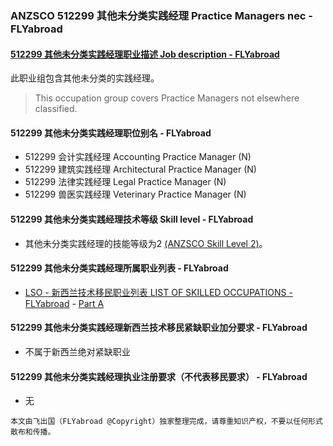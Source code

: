 ### ANZSCO 512299 其他未分类实践经理 Practice Managers nec - FLYabroad ###

#### [512299 其他未分类实践经理职业描述 Job description - FLYabroad](http://www.flyabroadvisa.com/anzsco/5122.html#512299)

此职业组包含其他未分类的实践经理。

> This occupation group covers Practice Managers not elsewhere classified.

#### 512299 其他未分类实践经理职位别名 - FLYabroad
 
- 512299	 会计实践经理 Accounting Practice Manager (N)
- 512299 建筑实践经理 Architectural Practice Manager (N)
- 512299 法律实践经理 Legal Practice Manager (N)
- 512299 兽医实践经理 Veterinary Practice Manager (N)

#### 512299 其他未分类实践经理技术等级 Skill level - FLYabroad

- 其他未分类实践经理的技能等级为2 [(ANZSCO Skill Level 2)](http://www.flyabroadvisa.com/anzsco/)。

#### 512299 其他未分类实践经理所属职业列表 - FLYabroad

- [LSO - 新西兰技术移民职业列表 LIST OF SKILLED OCCUPATIONS - FLYabroad](http://nz.flyabroadvisa.com/lso/) - [Part A](parta)

#### 512299 其他未分类实践经理新西兰技术移民紧缺职业加分要求 - FLYabroad

- 不属于新西兰绝对紧缺职业

#### 512299 其他未分类实践经理执业注册要求（不代表移民要求） - FLYabroad

- 无

`本文由飞出国（FLYabroad @Copyright）独家整理完成，请尊重知识产权，不要以任何形式散布和传播。`